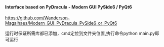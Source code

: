#### Interface based on PyDracula - Modern GUI PySide6 / PyQt6

https://github.com/Wanderson-Magalhaes/Modern_GUI_PyDracula_PySide6_or_PyQt6

运行时保证所需库都已添加，cmd定位到文件夹位置,执行命令python main.py即可运行